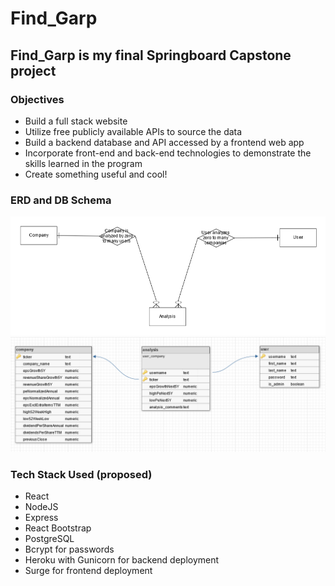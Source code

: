 # Find_Garp

## Find_Garp is my final Springboard Capstone project

### Objectives

- Build a full stack website
- Utilize free publicly available APIs to source the data
- Build a backend database and API accessed by a frontend web app
- Incorporate front-end and back-end technologies to demonstrate the skills learned in the program
- Create something useful and cool!

### ERD and DB Schema

<!-- markdownlint-disable -->
<img src="design_documents\Find_Garp_ERD.png">
<img src="design_documents\Find_Garp_schema.PNG">
<!-- markdownlint-restore -->

### Tech Stack Used (proposed)

- React
- NodeJS
- Express
- React Bootstrap
- PostgreSQL
- Bcrypt for passwords
- Heroku with Gunicorn for backend deployment
- Surge for frontend deployment
